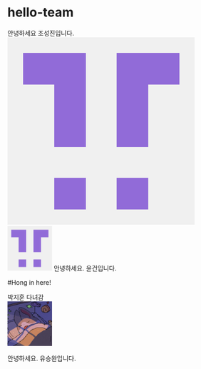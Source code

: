 # hello-team

안녕하세요 조성진입니다. 
![jocastle](./Image/Profile_Jocastle.png)
<img src ="./Image/Profile_Jocastle.png" width ="100" height="100">
안녕하세요. 윤건입니다.

#Hong in here!


박지훈 다녀감  
<img src="./Image/Profile_Jihoon.png" width = "100" height = "100">

안녕하세요. 유승완입니다.
